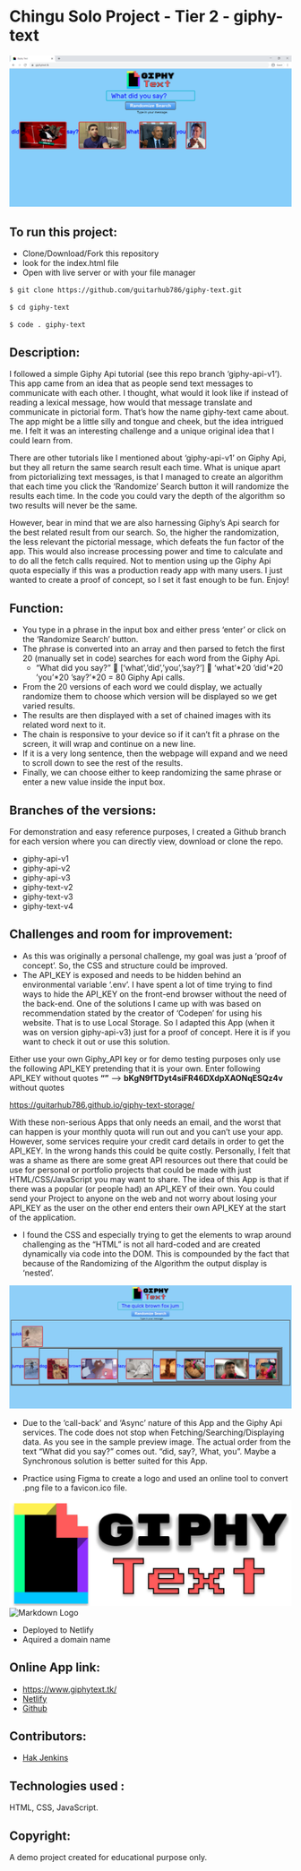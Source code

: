 # Chingu Solo Project - Tier 2 - giphy-text

![Markdown Logo](preview.png)
<!-- <img src="./preview.PNG" alt="Chingu Coupons preview image"/> -->

## To run this project:
* Clone/Download/Fork this repository
* look for the index.html file
* Open with live server or with your file manager 

```bash
$ git clone https://github.com/guitarhub786/giphy-text.git
```
```bash
$ cd giphy-text
```

```bash
$ code . giphy-text
```


## Description:
I followed a simple Giphy Api tutorial (see this repo branch ‘giphy-api-v1’). This app came from an idea that as people send text messages to communicate with each other. I thought, what would it look like if instead of reading a lexical message, how would that message translate and communicate in pictorial form. That’s how the name giphy-text came about. The app might be a little silly and tongue and cheek, but the idea intrigued me. I felt it was an interesting challenge and a unique original idea that I could learn from.  

There are other tutorials like I mentioned about ‘giphy-api-v1’ on Giphy Api, but they all return the same search result each time. What is unique apart from pictorializing text messages, is that I managed to create an algorithm that each time you click the ‘Randomize’ Search button it will randomize the results each time. In the code you could vary the depth of the algorithm so two results will never be the same. 

However, bear in mind that we are also harnessing Giphy’s Api search for the best related result from our search. So, the higher the randomization, the less relevant the pictorial message, which defeats the fun factor of the app. This would also increase processing power and time to calculate and to do all the fetch calls required. Not to mention using up the Giphy Api quota especially if this was a production ready app with many users. I just wanted to create a proof of concept, so I set it fast enough to be fun. Enjoy!

## Function:
* You type in a phrase in the input box and either press ‘enter’ or click on the ‘Randomize Search’ button.
* The phrase is converted into an array and then parsed to fetch the first 20 (manually set in code) searches for each word from the Giphy Api.
  * “What did you say?”  [‘what’,’did’,’you’,’say?’]  ‘what’*20 ’did’*20 ’you’*20 ’say?’*20 = 80 Giphy Api calls.
* From the 20 versions of each word we could display, we actually randomize them to choose which version will be displayed so we get varied results.
* The results are then displayed with a set of chained images with its related word next to it. 
* The chain is responsive to your device so if it can’t fit a phrase on the screen, it will wrap and continue on a new line.
* If it is a very long sentence, then the webpage will expand and we need to scroll down to see the rest of the results.
* Finally, we can choose either to keep randomizing the same phrase or enter a new value inside the input box.

## Branches of the versions:
For demonstration and easy reference purposes, I created a Github branch for each version where you can directly view, download or clone the repo.

* giphy-api-v1
* giphy-api-v2
* giphy-api-v3
* giphy-text-v2
* giphy-text-v3
* giphy-text-v4

## Challenges and room for improvement:
* As this was originally a personal challenge, my goal was just a ‘proof of concept’. So, the CSS and structure could be improved.
* The API_KEY is exposed and needs to be hidden behind an environmental variable ‘.env’.  I have spent a lot of time trying to find ways to hide the API_KEY on the front-end browser without the need of the back-end. One of the solutions I came up with was based on recommendation stated by the creator of ‘Codepen’ for using his website. That is to use Local Storage. So I adapted this App (when it was on version giphy-api-v3) just for a proof of concept. Here it is if you want to check it out or use this solution. 

Either use your own Giphy_API key or for demo testing  purposes only use the following API_KEY pretending that it is your own.
Enter following API_KEY without quotes **“”** --> **bKgN9fTDyt4siFR46DXdpXAONqESQz4v** without quotes

<a href="https://guitarhub786.github.io/giphy-text-storage/">https://guitarhub786.github.io/giphy-text-storage/</a>

With these non-serious Apps that only needs an email, and the worst that can happen is your monthly quota will run out and you can’t use your app. However, some services require your credit card details in order to get the API_KEY. In the wrong hands this could be quite costly. Personally, I felt that was a shame as there are some great API resources out there that could be use for personal or portfolio projects that could be made with just HTML/CSS/JavaScript you may want to share. The idea of this App is that if there was a popular (or people had) an API_KEY of their own. You could send your Project to anyone on the web and not worry about losing your API_KEY as the user on the other end enters their own API_KEY at the start of the application. 

* I found the CSS and especially trying to get the elements to wrap around challenging as the “HTML” is not all hard-coded and are created dynamically via code into the DOM. This is compounded by the fact that because of the Randomizing of the Algorithm the output display is ‘nested’.

![Markdown Logo](css-elements.png)
<!-- <img src="./css-elements.PNG" alt="Chingu Coupons preview image"/> -->

* Due to the  ‘call-back’ and ‘Async’ nature of this App and the Giphy Api services. The code does not stop when Fetching/Searching/Displaying data. As you see in the sample preview image. The actual order from the text “What did you say?” comes out. “did, say?, What, you”. Maybe a Synchronous solution is better suited for this App.

* Practice using Figma to create a logo and used an online tool to convert .png file to a favicon.ico file.

![Markdown Logo](logo.svg)
![Markdown Logo](favicon.ico)

* Deployed to Netlify
* Aquired a domain name

## Online App link:
* <a href="https://www.giphytext.tk/"> https://www.giphytext.tk/ </a>
* <a href="https://festive-payne-c955e5.netlify.app/">Netlify</a>
* <a href="https://guitarhub786.github.io/giphy-text/">Github</a>

## Contributors:
 * <a href="https://github.com/guitarhub786">Hak Jenkins</a>

 
## Technologies used :
HTML, CSS, JavaScript.
 
## Copyright:
A demo project created for educational purpose only.
